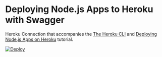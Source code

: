 # Deploying Node.js Apps to Heroku with Swagger

Heroku Connection that accompanies the
[The Heroku CLI](https://devcenter.heroku.com/articles/heroku-cli) 
and [Deploying Node.js Apps on Heroku](https://devcenter.heroku.com/articles/deploying-nodejs) 
tutorial.

[![Deploy](https://www.herokucdn.com/deploy/button.svg)](https://heroku.com/deploy)